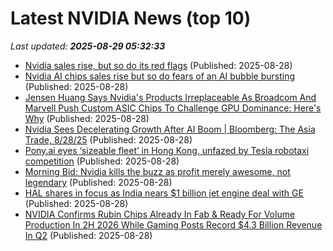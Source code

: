 # Latest NVIDIA News (top 10)
_Last updated: **2025-08-29 05:32:33**_

- [Nvidia sales rise, but so do its red flags](https://biztoc.com/x/e39701696c713048) (Published: 2025-08-28)
- [Nvidia AI chips sales rise but so do fears of an AI bubble bursting](https://biztoc.com/x/33d61631cafd0d5d) (Published: 2025-08-28)
- [Jensen Huang Says Nvidia's Products Irreplaceable As Broadcom And Marvell Push Custom ASIC Chips To Challenge GPU Dominance: Here's Why](https://biztoc.com/x/f1157a72fba0471a) (Published: 2025-08-28)
- [Nvidia Sees Decelerating Growth After AI Boom | Bloomberg: The Asia Trade, 8/28/25](https://biztoc.com/x/41b134b44522a035) (Published: 2025-08-28)
- [Pony.ai eyes ‘sizeable fleet’ in Hong Kong, unfazed by Tesla robotaxi competition](https://www.thestar.com.my/tech/tech-news/2025/08/28/ponyai-eyes-sizeable-fleet-in-hong-kong-unfazed-by-tesla-robotaxi-competition) (Published: 2025-08-28)
- [Morning Bid: Nvidia kills the buzz as profit merely awesome, not legendary](https://biztoc.com/x/60a6c99126b1a2d3) (Published: 2025-08-28)
- [HAL shares in focus as India nears $1 billion jet engine deal with GE](https://economictimes.indiatimes.com/markets/stocks/news/hal-shares-in-focus-as-india-nears-1-billion-jet-engine-deal-with-ge/articleshow/123556188.cms) (Published: 2025-08-28)
- [NVIDIA Confirms Rubin Chips Already In Fab & Ready For Volume Production In 2H 2026 While Gaming Posts Record $4.3 Billion Revenue In Q2](https://wccftech.com/nvidia-confirms-rubin-chips-already-in-fab-ready-for-volume-production-2h-2026-gaming-posts-record-4-3-billion-revenue/) (Published: 2025-08-28)
